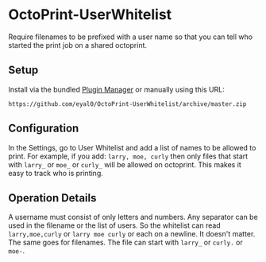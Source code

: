 # OctoPrint-UserWhitelist

Require filenames to be prefixed with a user name so that you can tell who started the print job on a shared octoprint.

## Setup

Install via the bundled [Plugin Manager](https://github.com/foosel/OctoPrint/wiki/Plugin:-Plugin-Manager)
or manually using this URL:

    https://github.com/eyal0/OctoPrint-UserWhitelist/archive/master.zip

## Configuration

In the Settings, go to User Whitelist and add a list of names to be allowed to print.  For example, if you add: `larry, moe, curly` then only files that start with `larry_` or `moe_` or `curly_` will be allowed on octoprint.  This makes it easy to track who is printing.

## Operation Details

A username must consist of only letters and numbers.  Any separator can be used in the filename or the list of users.  So the whitelist can read `larry,moe,curly` or `larry moe curly` or each on a newline.  It doesn't matter.  The same goes for filenames.  The file can start with `larry_` or `curly.` or `moe-`.
